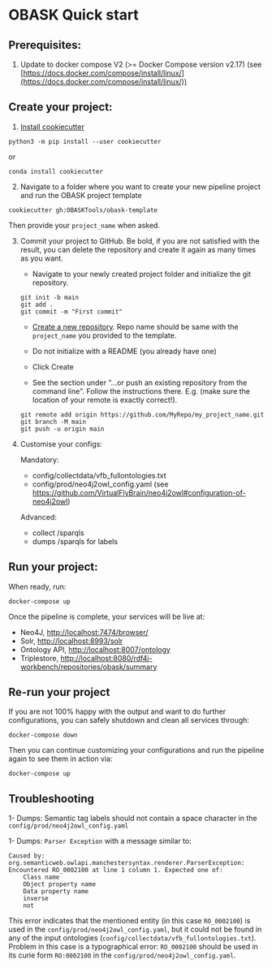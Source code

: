 # OBASK Quick start

## Prerequisites:

1. Update to docker compose V2 (>= Docker Compose version v2.17) (see [https://docs.docker.com/compose/install/linux/](https://docs.docker.com/compose/install/linux/))

## Create your project:

1. [Install cookiecutter](https://cookiecutter.readthedocs.io/en/latest/installation.html#install-cookiecutter)

`python3 -m pip install --user cookiecutter`

or

`conda install cookiecutter`

2. Navigate to a folder where you want to create your new pipeline project and run the OBASK project template

`cookiecutter gh:OBASKTools/obask-template`

Then provide your `project_name` when asked.

3. Commit your project to GitHub. Be bold, if you are not satisfied with the result, you can delete the repository and create it again as many times as you want.

    - Navigate to your newly created project folder and initialize the git repository.
    ```
    git init -b main
    git add .
    git commit -m "First commit"
    ```

    - [Create a new repository](https://github.com/new). Repo name should be same with the `project_name` you provided to the template.

    - Do not initialize with a README (you already have one)

    - Click Create

    - See the section under "…or push an existing repository from the command line". Follow the instructions there. E.g. (make sure the location of your remote is exactly correct!).
    ```
    git remote add origin https://github.com/MyRepo/my_project_name.git
    git branch -M main
    git push -u origin main
    ```

4. Customise your configs:

    Mandatory:
    - config/collectdata/vfb_fullontologies.txt
    - config/prod/neo4j2owl_config.yaml (see https://github.com/VirtualFlyBrain/neo4j2owl#configuration-of-neo4j2owl)
    
    Advanced:
    - collect /sparqls
    - dumps /sparqls for labels

## Run your project:

When ready, run: 

`docker-compose up`

Once the pipeline is complete, your services will be live at:  
- Neo4J, [http://localhost:7474/browser/](http://localhost:7474/browser/)   
- Solr, [http://localhost:8993/solr](http://localhost:8993/solr)  
- Ontology API, [http://localhost:8007/ontology](http://localhost:8007/ontology)        
- Triplestore, [http://localhost:8080/rdf4j-workbench/repositories/obask/summary](http://localhost:8080/rdf4j-workbench/repositories/obask/summary)       


## Re-run your project

If you are not 100% happy with the output and want to do further configurations, you can safely shutdown and clean all services through:

`docker-compose down`

Then you can continue customizing your configurations and run the pipeline again to see them in action via:

`docker-compose up`

## Troubleshooting

1- Dumps: Semantic tag labels should not contain a space character in the `config/prod/neo4j2owl_config.yaml`

1- Dumps: `Parser Exception` with a message similar to:

```
Caused by: org.semanticweb.owlapi.manchestersyntax.renderer.ParserException: Encountered RO_0002100 at line 1 column 1. Expected one of:
 	Class name
 	Object property name
 	Data property name
 	inverse
 	not
```
This error indicates that the mentioned entity (in this case `RO_0002100`) is used in the `config/prod/neo4j2owl_config.yaml`, but it could not be found in any of the input ontologies (`config/collectdata/vfb_fullontologies.txt`). Problem in this case is a typographical error: `RO_0002100` should be used in its curie form `RO:0002100` in the `config/prod/neo4j2owl_config.yaml`.

